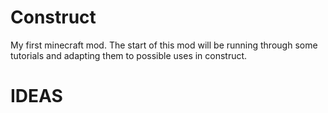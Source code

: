Construct
=========

My first minecraft mod. The start of this mod will be running through some tutorials and adapting them to possible uses in construct. 

IDEAS
=========
